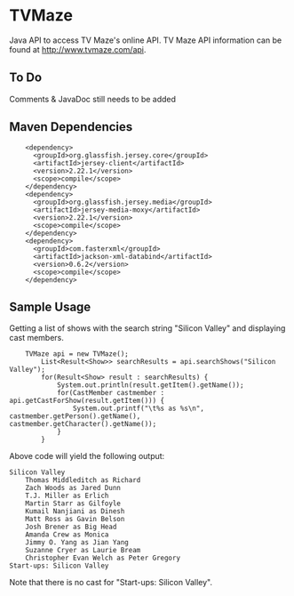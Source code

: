 # TVMaze
Java API to access TV Maze's online API.
TV Maze API information can be found at http://www.tvmaze.com/api.

## To Do
Comments & JavaDoc still needs to be added

## Maven Dependencies
```
    <dependency>
      <groupId>org.glassfish.jersey.core</groupId>
      <artifactId>jersey-client</artifactId>
      <version>2.22.1</version>
      <scope>compile</scope>
    </dependency>
    <dependency>
      <groupId>org.glassfish.jersey.media</groupId>
      <artifactId>jersey-media-moxy</artifactId>
      <version>2.22.1</version>
      <scope>compile</scope>
    </dependency>
    <dependency>
      <groupId>com.fasterxml</groupId>
      <artifactId>jackson-xml-databind</artifactId>
      <version>0.6.2</version>
      <scope>compile</scope>
    </dependency>
```
    
## Sample Usage
Getting a list of shows with the search string "Silicon Valley" and displaying cast members.
```
    TVMaze api = new TVMaze();
		List<Result<Show>> searchResults = api.searchShows("Silicon Valley");
		for(Result<Show> result : searchResults) {
			System.out.println(result.getItem().getName());
			for(CastMember castmember : api.getCastForShow(result.getItem())) {
				System.out.printf("\t%s as %s\n", castmember.getPerson().getName(), castmember.getCharacter().getName());
			}
		}
```
Above code will yield the following output:
```
Silicon Valley
	Thomas Middleditch as Richard
	Zach Woods as Jared Dunn
	T.J. Miller as Erlich
	Martin Starr as Gilfoyle
	Kumail Nanjiani as Dinesh
	Matt Ross as Gavin Belson
	Josh Brener as Big Head
	Amanda Crew as Monica
	Jimmy O. Yang as Jian Yang
	Suzanne Cryer as Laurie Bream
	Christopher Evan Welch as Peter Gregory
Start-ups: Silicon Valley
```
Note that there is no cast for "Start-ups: Silicon Valley".
